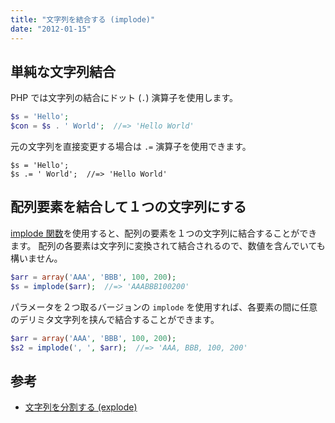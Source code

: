 ```yaml
---
title: "文字列を結合する (implode)"
date: "2012-01-15"
---
```


単純な文字列結合
----

PHP では文字列の結合にドット (`.`) 演算子を使用します。

~~~ php
$s = 'Hello';
$con = $s . ' World';  //=> 'Hello World'
~~~

元の文字列を直接変更する場合は `.=` 演算子を使用できます。

~~~
$s = 'Hello';
$s .= ' World';  //=> 'Hello World'
~~~


配列要素を結合して１つの文字列にする
----

[implode 関数](http://php.net/manual/ja/function.implode.php)を使用すると、配列の要素を１つの文字列に結合することができます。
配列の各要素は文字列に変換されて結合されるので、数値を含んでいても構いません。

~~~ php
$arr = array('AAA', 'BBB', 100, 200);
$s = implode($arr);  //=> 'AAABBB100200'
~~~

パラメータを２つ取るバージョンの `implode` を使用すれば、各要素の間に任意のデリミタ文字列を挟んで結合することができます。

~~~ php
$arr = array('AAA', 'BBB', 100, 200);
$s2 = implode(', ', $arr);  //=> 'AAA, BBB, 100, 200'
~~~


参考
----

- [文字列を分割する (explode)](../string/explode.html)

